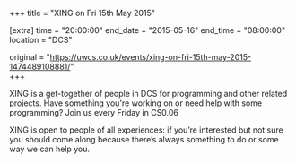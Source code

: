 +++
title = "XING on Fri 15th May 2015"

[extra]
time = "20:00:00"
end_date = "2015-05-16"
end_time = "08:00:00"
location = "DCS"

original = "https://uwcs.co.uk/events/xing-on-fri-15th-may-2015-1474489108881/"    
+++

XING is a get-together of people in DCS for programming and other related projects. Have something you're working on or need help with some programming? Join us every Friday in CS0.06

XING is open to people of all experiences: if you’re interested but not sure you should come along because there’s always something to do or some way we can help you.

